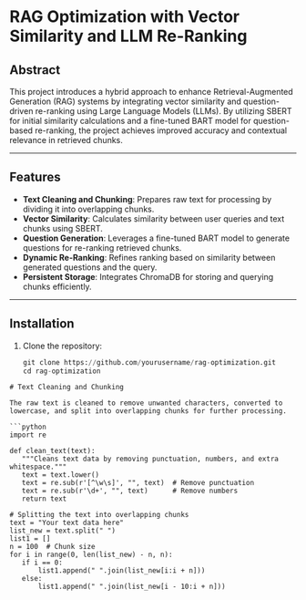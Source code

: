 # RAG Optimization with Vector Similarity and LLM Re-Ranking

## Abstract  
This project introduces a hybrid approach to enhance Retrieval-Augmented Generation (RAG) systems by integrating vector similarity and question-driven re-ranking using Large Language Models (LLMs). By utilizing SBERT for initial similarity calculations and a fine-tuned BART model for question-based re-ranking, the project achieves improved accuracy and contextual relevance in retrieved chunks.

---

## Features  
- **Text Cleaning and Chunking**: Prepares raw text for processing by dividing it into overlapping chunks.  
- **Vector Similarity**: Calculates similarity between user queries and text chunks using SBERT.  
- **Question Generation**: Leverages a fine-tuned BART model to generate questions for re-ranking retrieved chunks.  
- **Dynamic Re-Ranking**: Refines ranking based on similarity between generated questions and the query.  
- **Persistent Storage**: Integrates ChromaDB for storing and querying chunks efficiently.

---

## Installation  
1. Clone the repository:  
   ```python
   git clone https://github.com/yourusername/rag-optimization.git
   cd rag-optimization
 ```
# Text Cleaning and Chunking

The raw text is cleaned to remove unwanted characters, converted to lowercase, and split into overlapping chunks for further processing.

```python
import re

def clean_text(text):
    """Cleans text data by removing punctuation, numbers, and extra whitespace."""
    text = text.lower()
    text = re.sub(r'[^\w\s]', "", text)  # Remove punctuation
    text = re.sub(r'\d+', "", text)      # Remove numbers
    return text

# Splitting the text into overlapping chunks
text = "Your text data here"
list_new = text.split(" ")
list1 = []
n = 100  # Chunk size
for i in range(0, len(list_new) - n, n):
    if i == 0:
        list1.append(" ".join(list_new[i:i + n]))
    else:
        list1.append(" ".join(list_new[i - 10:i + n]))
 ```
